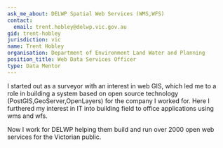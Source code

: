 ```yaml
---
ask_me_about: DELWP Spatial Web Services (WMS,WFS)
contact:
  email: trent.hobley@delwp.vic.gov.au
gid: trent-hobley
jurisdiction: vic
name: Trent Hobley
organisation: Department of Environment Land Water and Planning
position_title: Web Data Services Officer
type: Data Mentor
---
```


I started out as a surveyor with an interest in web GIS, which led me to a role in building a system based on open source technology (PostGIS,GeoServer,OpenLayers) for the company I worked for. Here I furthered my interest in IT into building field to office applications using wms and wfs.

Now I work for DELWP helping them build and run over 2000 open web services for the Victorian public.